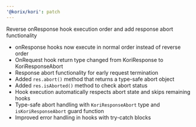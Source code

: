 ```yaml
---
'@korix/kori': patch
---
```


Reverse onResponse hook execution order and add response abort functionality

- onResponse hooks now execute in normal order instead of reverse order
- OnRequest hook return type changed from KoriResponse to KoriResponseAbort
- Response abort functionality for early request termination
- Added `res.abort()` method that returns a type-safe abort object
- Added `res.isAborted()` method to check abort status
- Hook execution automatically respects abort state and skips remaining hooks
- Type-safe abort handling with `KoriResponseAbort` type and `isKoriResponseAbort` guard function
- Improved error handling in hooks with try-catch blocks
